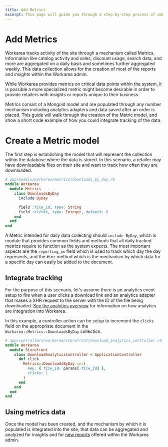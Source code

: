 ```yaml
---
title: Add Metrics
excerpt: This page will guide you through a step-by-step process of adding new metrics data for insights and reports.
---
```


# Add Metrics

Workarea tracks activity of the site through a mechanism called Metrics. Information like catalog activity and sales, discount usage, search data, and more are aggregated on a daily basis and sometimes further aggregated weekly. This data collection allows for the creation of most of the reports and insights within the Workarea admin.

While Workarea provides metrics on critical data points within the system, it is possible a more specialized metric might become desirable in order to provide retailers with insights or reports unique to their business.

Metrics consist of a Mongoid model and are populated through any number mechanism including analytics adapters and data saved after an order is placed. This guide will walk through the creation of the Metric model, and show a short code example of how you could integrate tracking of the data.

# Create a Metric model

The first step is establishing the model that will represent the collection within the database where the data is stored. In this scenario, a retailer may have downloadable files on their site and want to track how often they are downloaded.

```ruby
# app/models/workarea/metrics/downloads_by_day.rb
module Workarea
  module Metrics
    class DownloadsByDay
      include ByDay

      field :file_id, type: String
      field :clicks, type: Integer, default: 0
    end
  end
end
```

A Metric intended for daily data collecting should `include ByDay`, which is module that provides common fields and methods that all daily tracked metrics require to function as the system expects. The most important aspects are the `reporting_on` field which is used to track which day the day represents, and the `#inc` method which is the mechanism by which data for a specific day can easily be added to the document.

## Integrate tracking

For the purpose of this scenario, let's assume there is an analytics event setup to fire when a user clicks a download link and an analytics adapter that makes a XHR request to the server with the ID of the file being downloaded. [See the analytics overview](/articles/analytics-overview.html) for information on how analytics are integration into Workarea.

In this example, a controller action can be setup to increment the `clicks` field on the appropriate document in the `Workarea::Metrics::DownloadsByDay` collection.

```ruby
# app/controllers/workarea/storefront/download_analytics_controller.rb
module Workarea
  module Storefront
    class DownloadAnalyticsController < ApplicationController
      def click
        Metrics::DownloadsByDay.inc(
          key: { file_id: params[:file_id] },
          clicks: 1
        )
      end
    end
  end
end
```

## Using metrics data

Once the model has been created, and the mechanism by which it is populated is integrated into the site, that data can be aggregated and analyzed for insights and for [new reports](/articles/add-a-report.html) offered within the Workarea admin.
